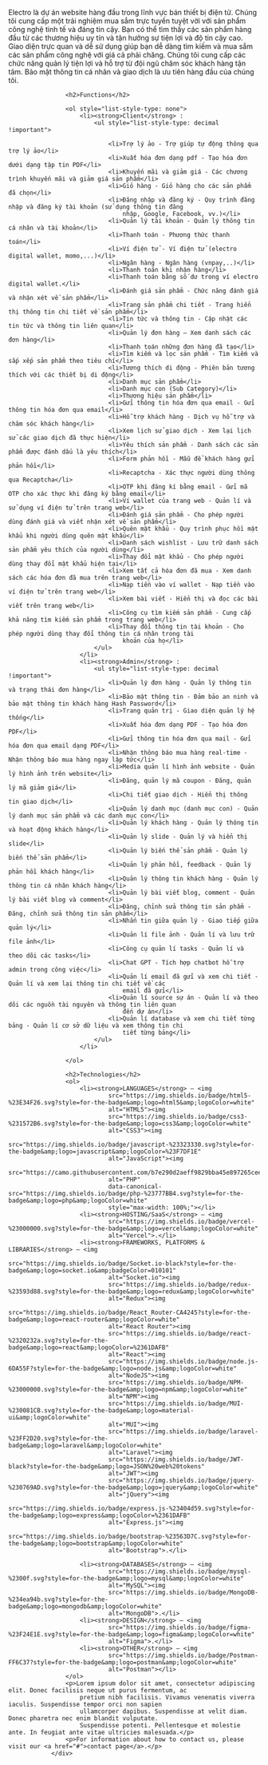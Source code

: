 <div class="card-body m-0 m-md-4 p-5">
                    <p>Electro là dự án website hàng đầu trong lĩnh vực bán thiết bị điện tử. Chúng tôi cung cấp một trải
                        nghiệm mua sắm trực tuyến tuyệt vời với sản phẩm công nghệ tinh tế và đáng tin cậy. Bạn có thể tìm
                        thấy các sản phẩm hàng đầu từ các thương hiệu uy tín và tận hưởng sự tiện lợi và độ tin cậy cao.
                        Giao diện trực quan và dễ sử dụng giúp bạn dễ dàng tìm kiếm và mua sắm các sản phẩm công nghệ với
                        giá cả phải chăng. Chúng tôi cung cấp các chức năng quản lý tiện lợi và hỗ trợ từ đội ngũ chăm sóc
                        khách hàng tận tâm. Bảo mật thông tin cá nhân và giao dịch là ưu tiên hàng đầu của chúng tôi.</p>



                    <h2>Functions</h2>

                    <ol style="list-style-type: none">
                        <li><strong>Client</strong> :
                            <ul style="list-style-type: decimal !important">

                                <li>Trợ lý ảo - Trợ giúp tự động thông qua trợ lý ảo</li>
                                <li>Xuất hóa đơn dạng pdf - Tạo hóa đơn dưới dạng tập tin PDF</li>
                                <li>Khuyến mãi và giảm giá - Các chương trình khuyến mãi và giảm giá sản phẩm</li>
                                <li>Giỏ hàng - Giỏ hàng cho các sản phẩm đã chọn</li>
                                <li>Đăng nhập và đăng ký - Quy trình đăng nhập và đăng ký tài khoản (sử dụng thông tin đăng
                                    nhập, Google, Facebook, vv.)</li>
                                <li>Quản lý tài khoản - Quản lý thông tin cá nhân và tài khoản</li>
                                <li>Thanh toán - Phương thức thanh toán</li>
                                <li>Ví điện tử - Ví điện tử (electro digital wallet, momo,...)</li>
                                <li>Ngân hàng - Ngân hàng (vnpay,..)</li>
                                <li>Thanh toán khi nhận hàng</li>
                                <li>Thanh toán bằng số dư trong ví electro digital wallet.</li>
                                <li>Đánh giá sản phẩm - Chức năng đánh giá và nhận xét về sản phẩm</li>
                                <li>Trang sản phẩm chi tiết - Trang hiển thị thông tin chi tiết về sản phẩm</li>
                                <li>Tin tức và thông tin - Cập nhật các tin tức và thông tin liên quan</li>
                                <li>Quản lý đơn hàng – Xem danh sách các đơn hàng</li>
                                <li>Thanh toán những đơn hàng đã tạo</li>
                                <li>Tìm kiếm và lọc sản phẩm - Tìm kiếm và sắp xếp sản phẩm theo tiêu chí</li>
                                <li>Tương thích di động - Phiên bản tương thích với các thiết bị di động</li>
                                <li>Danh mục sản phẩm</li>
                                <li>Danh mục con (Sub Category)</li>
                                <li>Thương hiệu sản phẩm</li>
                                <li>Gửi thông tin hóa đơn qua email - Gửi thông tin hóa đơn qua email</li>
                                <li>Hỗ trợ khách hàng - Dịch vụ hỗ trợ và chăm sóc khách hàng</li>
                                <li>Xem lịch sử giao dịch - Xem lại lịch sử các giao dịch đã thực hiện</li>
                                <li>Yêu thích sản phẩm - Danh sách các sản phẩm được đánh dấu là yêu thích</li>
                                <li>Form phản hồi - Mẫu để khách hàng gửi phản hồi</li>
                                <li>Recaptcha - Xác thực người dùng thông qua Recaptcha</li>
                                <li>OTP khi đăng kí bằng email - Gửi mã OTP cho xác thực khi đăng ký bằng email</li>
                                <li>Ví wallet của trang web - Quản lí và sử dụng ví điện tử trên trang web</li>
                                <li>Đánh giá sản phẩm - Cho phép người dùng đánh giá và viết nhận xét về sản phẩm</li>
                                <li>Quên mật khẩu - Quy trình phục hồi mật khẩu khi người dùng quên mật khẩu</li>
                                <li>Danh sách wishlist - Lưu trữ danh sách sản phẩm yêu thích của người dùng</li>
                                <li>Thay đổi mật khẩu - Cho phép người dùng thay đổi mật khẩu hiện tại</li>
                                <li>Xem tất cả hóa đơn đã mua - Xem danh sách các hóa đơn đã mua trên trang web</li>
                                <li>Nạp tiền vào ví wallet - Nạp tiền vào ví điện tử trên trang web</li>
                                <li>Xem bài viết - Hiển thị và đọc các bài viết trên trang web</li>
                                <li>Công cụ tìm kiếm sản phẩm - Cung cấp khả năng tìm kiếm sản phẩm trong trang web</li>
                                <li>Thay đổi thông tin tài khoản - Cho phép người dùng thay đổi thông tin cá nhân trong tài
                                    khoản của họ</li>
                            </ul>
                        </li>
                        <li><strong>Admin</strong> :
                            <ul style="list-style-type: decimal !important">
                                <li>Quản lý đơn hàng - Quản lý thông tin và trạng thái đơn hàng</li>
                                <li>Bảo mật thông tin - Đảm bảo an ninh và bảo mật thông tin khách hàng Hash Password</li>
                                <li>Trang quản trị - Giao diện quản lý hệ thống</li>
                                <li>Xuất hóa đơn dạng PDF - Tạo hóa đơn PDF</li>
                                <li>Gửi thông tin hóa đơn qua mail - Gửi hóa đơn qua email dạng PDF</li>
                                <li>Nhận thông báo mua hàng real-time - Nhận thông báo mua hàng ngay lập tức</li>
                                <li>Media quản lí hình ảnh website - Quản lý hình ảnh trên website</li>
                                <li>Đăng, quản lý mã coupon - Đăng, quản lý mã giảm giá</li>
                                <li>Chi tiết giao dịch - Hiển thị thông tin giao dịch</li>
                                <li>Quản lý danh mục (danh mục con) - Quản lý danh mục sản phẩm và các danh mục con</li>
                                <li>Quản lý khách hàng - Quản lý thông tin và hoạt động khách hàng</li>
                                <li>Quản lý slide - Quản lý và hiển thị slide</li>
                                <li>Quản lý biến thể sản phẩm - Quản lý biến thể sản phẩm</li>
                                <li>Quản lý phản hồi, feedback - Quản lý phản hồi khách hàng</li>
                                <li>Quản lý thông tin khách hàng - Quản lý thông tin cá nhân khách hàng</li>
                                <li>Quản lý bài viết blog, comment - Quản lý bài viết blog và comment</li>
                                <li>Đăng, chỉnh sửa thông tin sản phẩm - Đăng, chỉnh sửa thông tin sản phẩm</li>
                                <li>Nhắn tin giữa quản lý - Giao tiếp giữa quản lý</li>
                                <li>Quản lí file ảnh - Quản lí và lưu trữ file ảnh</li>
                                <li>Công cụ quản lí tasks - Quản lí và theo dõi các tasks</li>
                                <li>Chat GPT - Tích hợp chatbot hỗ trợ admin trong công việc</li>
                                <li>Quản lí email đã gửi và xem chi tiết - Quản lí và xem lại thông tin chi tiết về các
                                    email đã gửi</li>
                                <li>Quản lí source sự án - Quản lí và theo dõi các nguồn tài nguyên và thông tin liên quan
                                    đến dự án</li>
                                <li>Quản lí database và xem chi tiết từng bảng - Quản lí cơ sở dữ liệu và xem thông tin chi
                                    tiết từng bảng</li>
                            </ul>
                        </li>

                    </ol>

                    <h2>Technologies</h2>
                    <ol>
                        <li><strong>LANGUAGES</strong> — <img
                                src="https://img.shields.io/badge/html5-%23E34F26.svg?style=for-the-badge&amp;logo=html5&amp;logoColor=white"
                                alt="HTML5"><img
                                src="https://img.shields.io/badge/css3-%231572B6.svg?style=for-the-badge&amp;logo=css3&amp;logoColor=white"
                                alt="CSS3"><img
                                src="https://img.shields.io/badge/javascript-%23323330.svg?style=for-the-badge&amp;logo=javascript&amp;logoColor=%23F7DF1E"
                                alt="JavaScript"><img
                                src="https://camo.githubusercontent.com/b7e290d2aeff9829bba45e897265ceebd34b25f6f7efba4b08e1b23cfe0815e7/68747470733a2f2f696d672e736869656c64732e696f2f62616467652f7068702d2532333737374242342e7376673f7374796c653d666f722d7468652d6261646765266c6f676f3d706870266c6f676f436f6c6f723d7768697465"
                                alt="PHP"
                                data-canonical-src="https://img.shields.io/badge/php-%23777BB4.svg?style=for-the-badge&amp;logo=php&amp;logoColor=white"
                                style="max-width: 100%;"></li>
                        <li><strong>HOSTING/SaaS</strong> — <img
                                src="https://img.shields.io/badge/vercel-%23000000.svg?style=for-the-badge&amp;logo=vercel&amp;logoColor=white"
                                alt="Vercel">.</li>
                        <li><strong>FRAMEWORKS, PLATFORMS & LIBRARIES</strong> — <img
                                src="https://img.shields.io/badge/Socket.io-black?style=for-the-badge&amp;logo=socket.io&amp;badgeColor=010101"
                                alt="Socket.io"><img
                                src="https://img.shields.io/badge/redux-%23593d88.svg?style=for-the-badge&amp;logo=redux&amp;logoColor=white"
                                alt="Redux"><img
                                src="https://img.shields.io/badge/React_Router-CA4245?style=for-the-badge&amp;logo=react-router&amp;logoColor=white"
                                alt="React Router"><img
                                src="https://img.shields.io/badge/react-%2320232a.svg?style=for-the-badge&amp;logo=react&amp;logoColor=%2361DAFB"
                                alt="React"><img
                                src="https://img.shields.io/badge/node.js-6DA55F?style=for-the-badge&amp;logo=node.js&amp;logoColor=white"
                                alt="NodeJS"><img
                                src="https://img.shields.io/badge/NPM-%23000000.svg?style=for-the-badge&amp;logo=npm&amp;logoColor=white"
                                alt="NPM"><img
                                src="https://img.shields.io/badge/MUI-%230081CB.svg?style=for-the-badge&amp;logo=material-ui&amp;logoColor=white"
                                alt="MUI"><img
                                src="https://img.shields.io/badge/laravel-%23FF2D20.svg?style=for-the-badge&amp;logo=laravel&amp;logoColor=white"
                                alt="Laravel"><img
                                src="https://img.shields.io/badge/JWT-black?style=for-the-badge&amp;logo=JSON%20web%20tokens"
                                alt="JWT"><img
                                src="https://img.shields.io/badge/jquery-%230769AD.svg?style=for-the-badge&amp;logo=jquery&amp;logoColor=white"
                                alt="jQuery"><img
                                src="https://img.shields.io/badge/express.js-%23404d59.svg?style=for-the-badge&amp;logo=express&amp;logoColor=%2361DAFB"
                                alt="Express.js"><img
                                src="https://img.shields.io/badge/bootstrap-%23563D7C.svg?style=for-the-badge&amp;logo=bootstrap&amp;logoColor=white"
                                alt="Bootstrap">.</li>

                        <li><strong>DATABASES</strong> — <img
                                src="https://img.shields.io/badge/mysql-%2300f.svg?style=for-the-badge&amp;logo=mysql&amp;logoColor=white"
                                alt="MySQL"><img
                                src="https://img.shields.io/badge/MongoDB-%234ea94b.svg?style=for-the-badge&amp;logo=mongodb&amp;logoColor=white"
                                alt="MongoDB">.</li>
                        <li><strong>DESIGN</strong> — <img
                                src="https://img.shields.io/badge/figma-%23F24E1E.svg?style=for-the-badge&amp;logo=figma&amp;logoColor=white"
                                alt="Figma">.</li>
                        <li><strong>OTHER</strong> — <img
                                src="https://img.shields.io/badge/Postman-FF6C37?style=for-the-badge&amp;logo=postman&amp;logoColor=white"
                                alt="Postman"></li>
                    </ol>
                    <p>Lorem ipsum dolor sit amet, consectetur adipiscing elit. Donec facilisis neque ut purus fermentum, ac
                        pretium nibh facilisis. Vivamus venenatis viverra iaculis. Suspendisse tempor orci non sapien
                        ullamcorper dapibus. Suspendisse at velit diam. Donec pharetra nec enim blandit vulputate.
                        Suspendisse potenti. Pellentesque et molestie ante. In feugiat ante vitae ultricies malesuada.</p>
                    <p>For information about how to contact us, please visit our <a href="#">contact page</a>.</p>
                </div>
